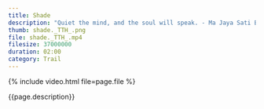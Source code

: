 ```yaml
---
title: Shade
description: "Quiet the mind, and the soul will speak. - Ma Jaya Sati Bhagavati"
thumb: shade._TTH_.png
file: shade._TTH_.mp4
filesize: 37000000
duration: 02:00
category: Trail
---
```


{% include video.html file=page.file %}

<div class="buddha_quote">{{page.description}}</div>
